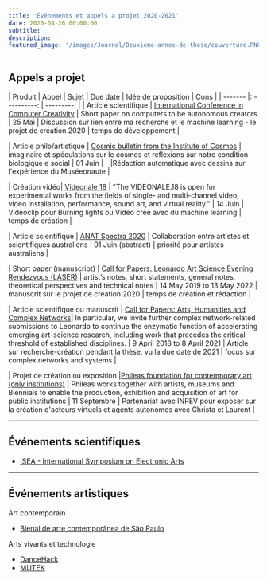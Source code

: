 ```yaml
---
title: 'Événements et appels a projet 2020-2021'
date: 2020-04-26 00:00:00
subtitle:  
description: 
featured_image: '/images/Journal/Deuxieme-annee-de-these/couverture.PNG'
---
```


## Appels a projet

| Produit | Appel | Sujet | Due date | Idée de proposition | Cons |
| ------- |: ----------: | ---------: |
| Article scientifique | [International Conference in Computer Creativity](http://computationalcreativity.net/iccc20/short-papers/)  | Short paper on computers to be autonomous creators  |  25 Mai      | Discussion sur lien entre ma recherche et le machine learning - le projet de création 2020 | temps de développement |

| Article philo/artistique | [Cosmic bulletin from the Institute of Cosmos](https://www.rigabiennial.com/calendar/cosmic-bulletin-the-institute-of-the-cosmos-announces-call-for-papers)  | imaginaire et spéculations sur le cosmos et reflexions sur notre condition biologique e social |    01 Juin        | - |Rédaction automatique avec dessins sur l'expérience du Muséeonaute |

| Création vidéo| [Videonale 18](https://ff.videonale.org/ff/start.php?) | "The VIDEONALE.18 is open for experimental works from the fields of single- and multi-channel video, video installation, performance, sound art, and virtual reality." | 14 Juin | Videoclip pour Burning lights ou Vidéo crée avec du machine learning | temps de création |

| Article scientifique | [ANAT Spectra 2020](https://www.leonardo.info/opportunity/call-for-papers-anat-spectra-2020) | Collaboration entre artistes et scientifiques australiens | 01 Juin (abstract) | priorité pour artistes australiens |

| Short paper (manuscript) | [Call for Papers: Leonardo Art Science Evening Rendezvous (LASER)](https://www.leonardo.info/opportunity/call-for-papers-laser) | artist’s notes, short statements, general notes, theoretical perspectives and technical notes | 14 May 2019 to 13 May 2022 | manuscrit sur le projet de création 2020 | temps de création et rédaction |

| Article scientifique ou manuscrit | [Call for Papers: Arts, Humanities and Complex Networks](https://www.leonardo.info/opportunity/call-for-papers-arts-humanities-and-complex-networks)| In particular, we invite further complex network-related submissions to Leonardo to continue the enzymatic function of accelerating emerging art-science research, including work that precedes the critical threshold of established disciplines. | 9 April 2018 to 8 April 2021 | Article sur recherche-création pendant la thèse, vu la due date de 2021 | focus sur complex networks and systems |

| Projet de création ou exposition |[Phileas foundation for contemporary art (only institutions)](http://www.phileasprojects.org/application.html)     |  Phileas works together with artists, museums and Biennials to enable the production, exhibition and acquisition of art for public institutions |    11 Septembre        | Partenariat avec INREV pour exposer sur la création d'acteurs virtuels et agents autonomes avec Christa et Laurent |

---

## Événements scientifiques

* [ISEA - International Symposium on Electronic Arts](http://www.isea-web.org/)

---

## Événements artistiques

Art contemporain

* [Bienal de arte contemporânea de São Paulo](http://bienalsescvideobrasil.org.br/)

Arts vivants et technologie

* [DanceHack](http://www.dancehack.org/)
* [MUTEK](http://www.mutek.org/en)


